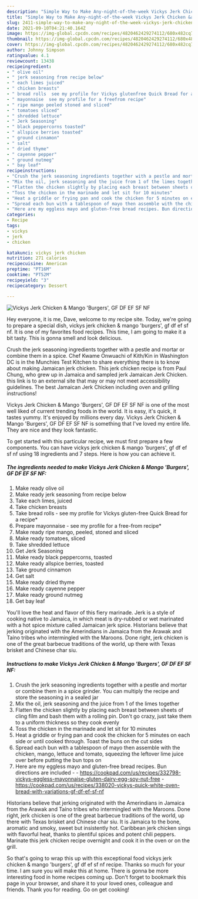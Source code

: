 ```yaml
---
description: "Simple Way to Make Any-night-of-the-week Vickys Jerk Chicken &amp;amp; Mango &amp;#39;Burgers&amp;#39;, GF DF EF SF NF"
title: "Simple Way to Make Any-night-of-the-week Vickys Jerk Chicken &amp;amp; Mango &amp;#39;Burgers&amp;#39;, GF DF EF SF NF"
slug: 2411-simple-way-to-make-any-night-of-the-week-vickys-jerk-chicken-and-amp-mango-and-39-burgers-and-39-gf-df-ef-sf-nf
date: 2021-09-10T04:21:40.164Z
image: https://img-global.cpcdn.com/recipes/4820462429274112/680x482cq70/vickys-jerk-chicken-mango-burgers-gf-df-ef-sf-nf-recipe-main-photo.jpg
thumbnail: https://img-global.cpcdn.com/recipes/4820462429274112/680x482cq70/vickys-jerk-chicken-mango-burgers-gf-df-ef-sf-nf-recipe-main-photo.jpg
cover: https://img-global.cpcdn.com/recipes/4820462429274112/680x482cq70/vickys-jerk-chicken-mango-burgers-gf-df-ef-sf-nf-recipe-main-photo.jpg
author: Johnny Simpson
ratingvalue: 4.1
reviewcount: 13438
recipeingredient:
- " olive oil"
- " jerk seasoning from recipe below"
- " each limes juiced"
- " chicken breasts"
- " bread rolls  see my profile for Vickys glutenfree Quick Bread for a recipe"
- " mayonnaise  see my profile for a freefrom recipe"
- " ripe mango peeled stoned and sliced"
- " tomatoes sliced"
- " shredded lettuce"
- " Jerk Seasoning"
- " black peppercorns toasted"
- " allspice berries toasted"
- " ground cinnamon"
- " salt"
- " dried thyme"
- " cayenne pepper"
- " ground nutmeg"
- " bay leaf"
recipeinstructions:
- "Crush the jerk seasoning ingredients together with a pestle and mortar or combine them in a spice grinder. You can multiply the recipe and store the seasoning in a sealed jar"
- "Mix the oil, jerk seasoning and the juice from 1 of the limes together"
- "Flatten the chicken slightly by placing each breast between sheets of cling film and bash them with a rolling pin. Don&#39;t go crazy, just take them to a uniform thickness so they cook evenly"
- "Toss the chicken in the marinade and let sit for 10 minutes"
- "Heat a griddle or frying pan and cook the chicken for 5 minutes on each side or until cooked through. Toast the buns on the cut sides"
- "Spread each bun with a tablespoon of mayo then assemble with the chicken, mango, lettuce and tomato, squeezing the leftover lime juice over before putting the bun tops on"
- "Here are my eggless mayo and gluten-free bread recipes. Bun directions are included  https://cookpad.com/us/recipes/332798-vickys-eggless-mayonnaise-gluten-dairy-egg-soy-nut-free https://cookpad.com/us/recipes/338020-vickys-quick-white-oven-bread-with-variations-gf-df-ef-sf-nf"
categories:
- Recipe
tags:
- vickys
- jerk
- chicken

katakunci: vickys jerk chicken 
nutrition: 271 calories
recipecuisine: American
preptime: "PT16M"
cooktime: "PT52M"
recipeyield: "3"
recipecategory: Dessert

---
```



![Vickys Jerk Chicken &amp; Mango &#39;Burgers&#39;, GF DF EF SF NF](https://img-global.cpcdn.com/recipes/4820462429274112/680x482cq70/vickys-jerk-chicken-mango-burgers-gf-df-ef-sf-nf-recipe-main-photo.jpg)

Hey everyone, it is me, Dave, welcome to my recipe site. Today, we're going to prepare a special dish, vickys jerk chicken &amp; mango &#39;burgers&#39;, gf df ef sf nf. It is one of my favorites food recipes. This time, I am going to make it a bit tasty. This is gonna smell and look delicious.

Crush the jerk seasoning ingredients together with a pestle and mortar or combine them in a spice. Chef Kwame Onwuachi of Kith/Kin in Washington DC is in the Munchies Test Kitchen to share everything there is to know about making Jamaican jerk chicken. This jerk chicken recipe is from Paul Chung, who grew up in Jamaica and sampled jerk Jamaican Jerk Chicken. this link is to an external site that may or may not meet accessibility guidelines. The best Jamaican Jerk Chicken including oven and grilling instructions!

Vickys Jerk Chicken &amp; Mango &#39;Burgers&#39;, GF DF EF SF NF is one of the most well liked of current trending foods in the world. It is easy, it's quick, it tastes yummy. It's enjoyed by millions every day. Vickys Jerk Chicken &amp; Mango &#39;Burgers&#39;, GF DF EF SF NF is something that I've loved my entire life. They are nice and they look fantastic.


To get started with this particular recipe, we must first prepare a few components. You can have vickys jerk chicken &amp; mango &#39;burgers&#39;, gf df ef sf nf using 18 ingredients and 7 steps. Here is how you can achieve it.

<!--inarticleads1-->

##### The ingredients needed to make Vickys Jerk Chicken &amp; Mango &#39;Burgers&#39;, GF DF EF SF NF:

1. Make ready  olive oil
1. Make ready  jerk seasoning from recipe below
1. Take  each limes, juiced
1. Take  chicken breasts
1. Take  bread rolls - see my profile for Vickys gluten-free Quick Bread for a recipe*
1. Prepare  mayonnaise - see my profile for a free-from recipe*
1. Make ready  ripe mango, peeled, stoned and sliced
1. Make ready  tomatoes, sliced
1. Take  shredded lettuce
1. Get  Jerk Seasoning
1. Make ready  black peppercorns, toasted
1. Make ready  allspice berries, toasted
1. Take  ground cinnamon
1. Get  salt
1. Make ready  dried thyme
1. Make ready  cayenne pepper
1. Make ready  ground nutmeg
1. Get  bay leaf


You&#39;ll love the heat and flavor of this fiery marinade. Jerk is a style of cooking native to Jamaica, in which meat is dry-rubbed or wet marinated with a hot spice mixture called Jamaican jerk spice. Historians believe that jerking originated with the Amerindians in Jamaica from the Arawak and Taíno tribes who intermingled with the Maroons. Done right, jerk chicken is one of the great barbecue traditions of the world, up there with Texas brisket and Chinese char siu. 

<!--inarticleads2-->

##### Instructions to make Vickys Jerk Chicken &amp; Mango &#39;Burgers&#39;, GF DF EF SF NF:

1. Crush the jerk seasoning ingredients together with a pestle and mortar or combine them in a spice grinder. You can multiply the recipe and store the seasoning in a sealed jar
1. Mix the oil, jerk seasoning and the juice from 1 of the limes together
1. Flatten the chicken slightly by placing each breast between sheets of cling film and bash them with a rolling pin. Don&#39;t go crazy, just take them to a uniform thickness so they cook evenly
1. Toss the chicken in the marinade and let sit for 10 minutes
1. Heat a griddle or frying pan and cook the chicken for 5 minutes on each side or until cooked through. Toast the buns on the cut sides
1. Spread each bun with a tablespoon of mayo then assemble with the chicken, mango, lettuce and tomato, squeezing the leftover lime juice over before putting the bun tops on
1. Here are my eggless mayo and gluten-free bread recipes. Bun directions are included -  - https://cookpad.com/us/recipes/332798-vickys-eggless-mayonnaise-gluten-dairy-egg-soy-nut-free - https://cookpad.com/us/recipes/338020-vickys-quick-white-oven-bread-with-variations-gf-df-ef-sf-nf


Historians believe that jerking originated with the Amerindians in Jamaica from the Arawak and Taíno tribes who intermingled with the Maroons. Done right, jerk chicken is one of the great barbecue traditions of the world, up there with Texas brisket and Chinese char siu. It is Jamaica to the bone, aromatic and smoky, sweet but insistently hot. Caribbean jerk chicken sings with flavorful heat, thanks to plentiful spices and potent chili peppers. Marinate this jerk chicken recipe overnight and cook it in the oven or on the grill. 

So that's going to wrap this up with this exceptional food vickys jerk chicken &amp; mango &#39;burgers&#39;, gf df ef sf nf recipe. Thanks so much for your time. I am sure you will make this at home. There is gonna be more interesting food in home recipes coming up. Don't forget to bookmark this page in your browser, and share it to your loved ones, colleague and friends. Thank you for reading. Go on get cooking!

